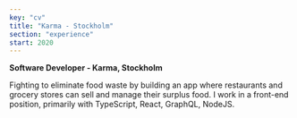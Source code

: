 ```yaml
---
key: "cv"
title: "Karma - Stockholm"
section: "experience"
start: 2020
---
```

**Software Developer - Karma, Stockholm**

Fighting to eliminate food waste by building an app where restaurants and grocery stores can sell and manage their surplus food. I work in a front-end position, primarily with TypeScript, React, GraphQL, NodeJS.